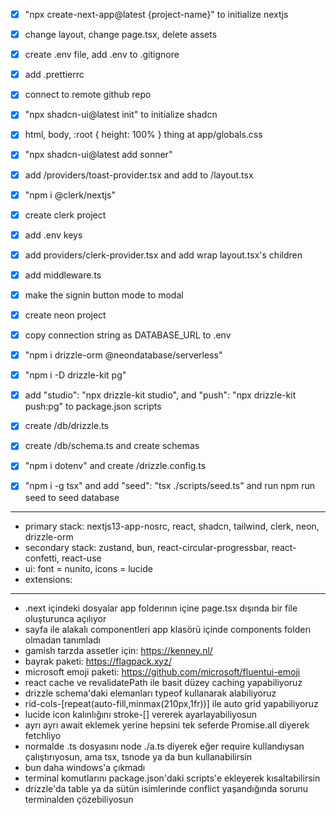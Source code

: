 - [x] "npx create-next-app@latest {project-name}" to initialize nextjs
- [x] change layout, change page.tsx, delete assets
- [x] create .env file, add .env to .gitignore
- [x] add .prettierrc
- [x] connect to remote github repo

- [x] "npx shadcn-ui@latest init" to initialize shadcn
- [x] html, body, :root { height: 100% } thing at app/globals.css

- [x] "npx shadcn-ui@latest add sonner"
- [x] add /providers/toast-provider.tsx and add to /layout.tsx

- [x] "npm i @clerk/nextjs"
- [x] create clerk project
- [x] add .env keys
- [x] add providers/clerk-provider.tsx and add wrap layout.tsx's children
- [x] add middleware.ts
- [x] make the signin button mode to modal

- [x] create neon project
- [x] copy connection string as DATABASE_URL to .env
- [x] "npm i drizzle-orm @neondatabase/serverless"
- [x] "npm i -D drizzle-kit pg"
- [x] add "studio": "npx drizzle-kit studio", and "push": "npx drizzle-kit push:pg" to package.json scripts
- [x] create /db/drizzle.ts
- [x] create /db/schema.ts and create schemas
- [x] "npm i dotenv" and create /drizzle.config.ts
- [x] "npm i -g tsx" and add "seed": "tsx ./scripts/seed.ts" and run npm run seed to seed database

---

- primary stack: nextjs13-app-nosrc, react, shadcn, tailwind, clerk, neon, drizzle-orm
- secondary stack: zustand, bun, react-circular-progressbar, react-confetti, react-use
- ui: font = nunito, icons = lucide
- extensions:

---

- .next içindeki dosyalar app folderının içine page.tsx dışında bir file oluşturunca açılıyor
- sayfa ile alakalı componentleri app klasörü içinde components folderı olmadan tanımladı
- gamish tarzda assetler için: https://kenney.nl/
- bayrak paketi: https://flagpack.xyz/
- microsoft emoji paketi: https://github.com/microsoft/fluentui-emoji
- react cache ve revalidatePath ile basit düzey caching yapabiliyoruz
- drizzle schema'daki elemanları typeof kullanarak alabiliyoruz
- rid-cols-[repeat(auto-fill,minmax(210px,1fr))] ile auto grid yapabiliyoruz
- lucide icon kalınlığını stroke-[] vererek ayarlayabiliyosun
- ayrı ayrı await eklemek yerine hepsini tek seferde Promise.all diyerek fetchliyo
- normalde .ts dosyasını node ./a.ts diyerek eğer require kullandıysan çalıştırıyosun, ama tsx, tsnode ya da bun kullanabilirsin
- bun daha windows'a çıkmadı
- terminal komutlarını package.json'daki scripts'e ekleyerek kısaltabilirsin
- drizzle'da table ya da sütün isimlerinde conflict yaşandığında sorunu terminalden çözebiliyosun
